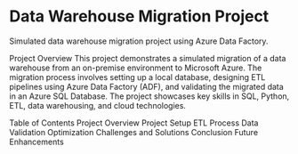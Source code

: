 # Data Warehouse Migration Project
Simulated data warehouse migration project using Azure Data Factory.


Project Overview
This project demonstrates a simulated migration of a data warehouse from an on-premise environment to Microsoft Azure. The migration process involves setting up a local database, designing ETL pipelines using Azure Data Factory (ADF), and validating the migrated data in an Azure SQL Database. The project showcases key skills in SQL, Python, ETL, data warehousing, and cloud technologies.

Table of Contents
Project Overview
Project Setup
ETL Process
Data Validation
Optimization
Challenges and Solutions
Conclusion
Future Enhancements
